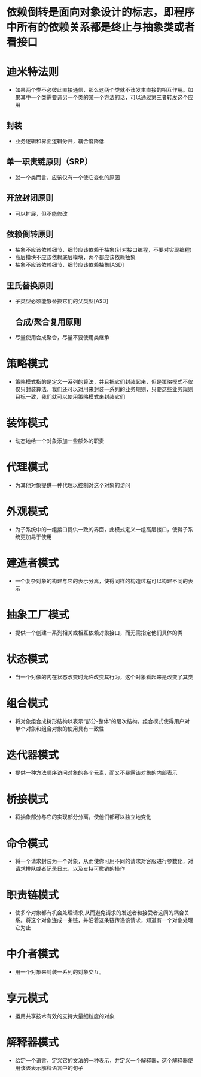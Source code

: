 # 依赖倒转是面向对象设计的标志，即程序中所有的依赖关系都是终止与抽象类或者看接口
# 迪米特法则
* 如果两个类不必彼此直接通信，那么这两个类就不该发生直接的相互作用。如果其中一个类需要调另一个类的某一个方法的话，可以通过第三者转发这个应用
## 封装
- 业务逻辑和界面逻辑分开，耦合度降低
## 单一职责链原则（SRP）
* 就一个类而言，应该仅有一个使它变化的原因
## 开放封闭原则
* 可以扩展，但不能修改
## 依赖倒转原则
* 抽象不应该依赖细节，细节应该依赖于抽象(针对接口编程，不要对实现编程)
* 高层模块不应该依赖底层模块，两个都应该依赖抽象
* 抽象不应该依赖细节，细节应该依赖抽象[ASD]
## 里氏替换原则
* 子类型必须能够替换它们的父类型[ASD]
  ## 合成/聚合复用原则
* 尽量使用合成聚合，尽量不要使用类继承

# 策略模式
* 策略模式指的是定义一系列的算法，并且把它们封装起来，但是策略模式不仅仅只封装算法，我们还可以对用来封装一系列的业务规则，只要这些业务规则目标一致，我们就可以使用策略模式来封装它们
# 装饰模式
* 动态地给一个对象添加一些额外的职责
# 代理模式
* 为其他对象提供一种代理以控制对这个对象的访问
# 外观模式
* 为子系统中的一组接口提供一致的界面，此模式定义一组高层接口，使得子系统更加易于使用
# 建造者模式
* 一个复杂对象的构建与它的表示分离，使得同样的构造过程可以构建不同的表示
# 抽象工厂模式
* 提供一个创建一系列相关或相互依赖对象接口，而无需指定他们具体的类
# 状态模式
* 当一个对像的内在状态改变时允许改变其行为，这个对象看起来是改变了其类
# 组合模式
* 将对象组合成树形结构以表示“部分-整体”的层次结构。组合模式使得用户对单个对象和组合对象的使用具有一致性
# 迭代器模式
* 提供一种方法顺序访问对象的各个元素，而又不暴露该对象的内部表示
# 桥接模式
* 将抽象部分与它的实现部分分离，使他们都可以独立地变化
# 命令模式
* 将一个请求封装为一个对象，从而使你可用不同的请求对客服进行参数化，对请求排队或者记录日志，以及支持可撤销的操作
# 职责链模式
* 使多个对象都有机会处理请求,从而避免请求的发送者和接受者这间的耦合关系。将这个对象连成一条链，并沿着这条链传递该请求，知道有一个对象处理它为止

# 中介者模式
* 用一个对象来封装一系列的对象交互。
#  享元模式
* 运用共享技术有效的支持大量细粒度的对象
# 解释器模式
* 给定一个语言，定义它的文法的一种表示，并定义一个解释器，这个解释器使用该该表示解释语言中的句子